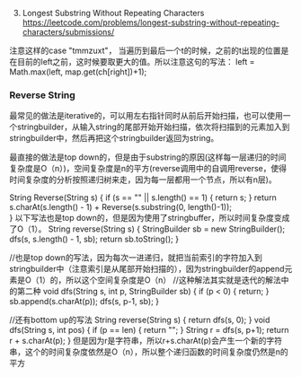 
3. Longest Substring Without Repeating Characters
https://leetcode.com/problems/longest-substring-without-repeating-characters/submissions/  

注意这样的case "tmmzuxt"， 当遍历到最后一个t的时候，之前的t出现的位置是在目前的left之前，这时候要取更大的值。所以注意这句的写法：
left = Math.max(left, map.get(ch[right])+1);


### Reverse String 
最常见的做法是iterative的，可以用左右指针同时从前后开始扫描，也可以使用一个stringbuilder，从输入string的尾部开始开始扫描，依次将扫描到的元素加入到stringbuilder中，然后再把这个stringbuilder返回为string。


最直接的做法是top down的，但是由于substring的原因(这样每一层递归的时间复杂度是O（n）)，空间复杂度是n的平方(reverse调用中的自调用reverse，使得时间复杂度的分析按照递归树来走，因为每一层都用一个节点，所以有n层)。


String Reverse(String s) {
  if (s == "" || s.length() == 1) {
    return s;
  }
  return s.charAt(s.length() - 1) + Reverse(s.substring(0, length()-1));  
}
以下写法也是top down的，但是因为使用了stringbuffer，所以时间复杂度变成了O（1）。
String reverse(String s) {
  StringBuilder sb = new StringBuilder();
  dfs(s, s.length() - 1, sb);
  return sb.toString();
}


//也是top down的写法，因为每次一进递归，就把当前索引的字符加入到stringbuilder中（注意索引是从尾部开始扫描的），因为stringbuilder的append元素是O（1）的，所以这个空间复杂度是O（n）
//这种解法其实就是迭代的解法中的第二种
void dfs(String s, int p, StringBuilder sb) {
  if (p < 0) {
    return;
  } 
  sb.append(s.charAt(p));
  dfs(s, p-1, sb);
}


//还有bottom up的写法
String reverse(String s) {
  return dfs(s, 0);
}
void dfs(String s, int pos) {
  if (p == len) {
    return "";
  }
  String r = dfs(s, p+1);
  return r + s.charAt(p);
}
但是因为r是字符串，所以r+s.charAt(p)会产生一个新的字符串，这个的时间复杂度依然是O（n），所以整个递归函数的时间复杂度仍然是n的平方
